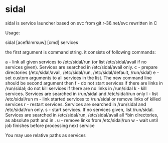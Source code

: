 # sidal
sidal is service launcher based on svc from git.r-36.net/svc rewritten in C

Usage:

sidal [acefklmrsuw] [cmd] services

the first argument is command string. it consists of following commands:

a - link all given services to /etc/sidal/run (or list /etc/sidal/avail if no services given). Services are searched in /etc/sidal/avail only.
c - prepare directories (/etc/sidal/avail, /etc/sidal/run, /etc/sidal/default, /run/sidal)
e - set custom arguments to all services in the list. The new command line should be second argument then
f - do not start services if there are links in /run/sidal; do not kill services if there are no links in /run/sidal
k - kill services. Services are searched in /run/sidal and /etc/sidal/run only
l - list /etc/sidal/run
m - link started services to /run/sidal or remove links of killed services
r - restart services. Services are searched in /run/sidal and /etc/sidal/run only.
s - start services. If no services given, list /run/sidal. Services are searched in /etc/sidal/run, /etc/sidal/avail all *bin directories, as absolute path and in .
u - remove links from /etc/sidal/run
w - wait until job finishes before processing next service

You may use relative paths as services
